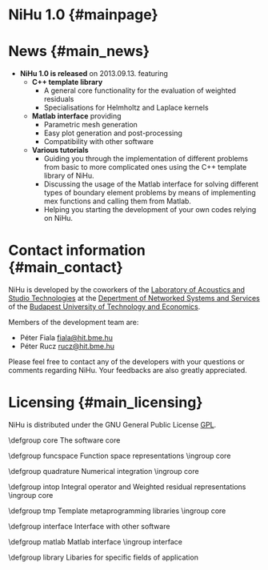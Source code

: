NiHu 1.0 {#mainpage}
========

[GPL]:http://www.gnu.org/licenses/gpl.html 
 
 News {#main_news}
=================

- **NiHu 1.0 is released** on 2013.09.13. featuring
	- **C++ template library**
		- A general core functionality for the evaluation of weighted residuals
		- Specialisations for Helmholtz and Laplace kernels
	- **Matlab interface** providing
		- Parametric mesh generation
		- Easy plot generation and post-processing
		- Compatibility with other software
	- **Various tutorials**
		- Guiding you through the implementation of different problems from basic to more complicated ones using the C++ template library of NiHu.
		- Discussing the usage of the Matlab interface for solving different types of boundary element problems by means of implementing mex functions and calling them from Matlab. 
		- Helping you starting the development of your own codes relying on NiHu.

Contact information {#main_contact}
===================

NiHu is developed by the coworkers of the [Laboratory of Acoustics and Studio Technologies](http://last.hit.bme.hu/) at the [Depertment of Networked Systems and Services](http://www.hit.bme.hu/) of the [Budapest University of Technology and Economics](http://www.bme.hu/).

Members of the development team are:

- Péter Fiala [fiala@hit.bme.hu](mailto:fiala@hit.bme.hu)
- Péter Rucz [rucz@hit.bme.hu](mailto:rucz@hit.bme.hu)

Please feel free to contact any of the developers with your questions or comments regarding NiHu. Your feedbacks are also greatly appreciated.

Licensing {#main_licensing}
=========

NiHu is distributed under the GNU General Public License [GPL].

\defgroup core The software core

\defgroup funcspace Function space representations
\ingroup core

\defgroup quadrature Numerical integration
\ingroup core

\defgroup intop Integral operator and Weighted residual representations
\ingroup core

\defgroup tmp Template metaprogramming libraries
\ingroup core

\defgroup interface Interface with other software

\defgroup matlab Matlab interface
\ingroup interface

\defgroup library Libaries for specific fields of application

